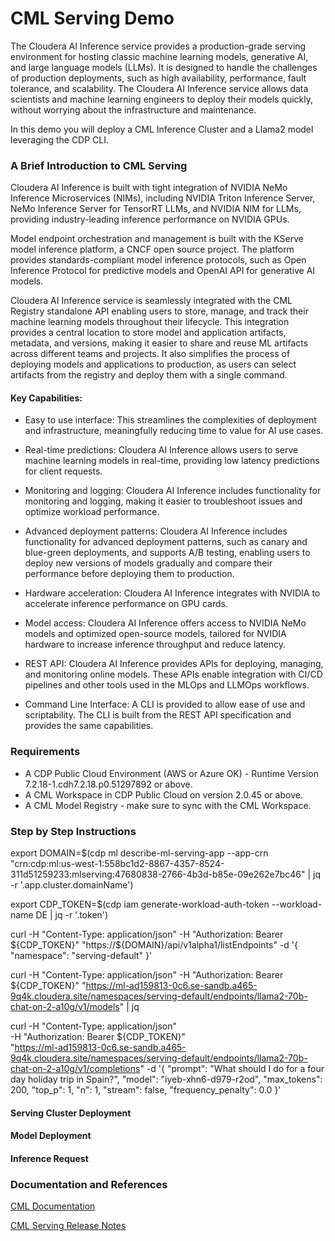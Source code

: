 # CML Serving Demo

The Cloudera AI Inference service provides a production-grade serving environment for hosting classic machine learning models, generative AI, and large language models (LLMs). It is designed to handle the challenges of production deployments, such as high availability, performance, fault tolerance, and scalability. The Cloudera AI Inference service allows data scientists and machine learning engineers to deploy their models quickly, without worrying about the infrastructure and maintenance.

In this demo you will deploy a CML Inference Cluster and a Llama2 model leveraging the CDP CLI.


### A Brief Introduction to CML Serving

Cloudera AI Inference is built with tight integration of NVIDIA NeMo Inference Microservices (NIMs), including NVIDIA Triton Inference Server, NeMo Inference Server for TensorRT LLMs, and NVIDIA NIM for LLMs, providing industry-leading inference performance on NVIDIA GPUs.

Model endpoint orchestration and management is built with the KServe model inference platform, a CNCF open source project. The platform provides standards-compliant model
inference protocols, such as Open Inference Protocol for predictive models and OpenAI API for generative AI models.

Cloudera AI Inference service is seamlessly integrated with the CML Registry standalone API enabling users to store, manage, and track their machine learning models throughout their lifecycle. This integration provides a central location to store model and application artifacts, metadata, and versions, making it easier to share and reuse ML artifacts across different teams and projects. It also simplifies the process of deploying models and applications to production, as users can select artifacts from the registry and deploy them with a single command.

#### Key Capabilities:

* Easy to use interface: This streamlines the complexities of deployment and
infrastructure, meaningfully reducing time to value for AI use cases.

* Real-time predictions: Cloudera AI Inference allows users to serve machine learning
models in real-time, providing low latency predictions for client requests.

* Monitoring and logging: Cloudera AI Inference includes functionality for monitoring and
logging, making it easier to troubleshoot issues and optimize workload performance.

* Advanced deployment patterns: Cloudera AI Inference includes functionality for
advanced deployment patterns, such as canary and blue-green deployments, and
supports A/B testing, enabling users to deploy new versions of models gradually and
compare their performance before deploying them to production.

* Hardware acceleration: Cloudera AI Inference integrates with NVIDIA to accelerate
inference performance on GPU cards.

* Model access: Cloudera AI Inference offers access to NVIDIA NeMo models and
optimized open-source models, tailored for NVIDIA hardware to increase inference
throughput and reduce latency.

* REST API: Cloudera AI Inference provides APIs for deploying, managing, and
monitoring online models. These APIs enable integration with CI/CD pipelines and other
tools used in the MLOps and LLMOps workflows.

* Command Line Interface: A CLI is provided to allow ease of use and scriptability. The
CLI is built from the REST API specification and provides the same capabilities.


### Requirements

* A CDP Public Cloud Environment (AWS or Azure OK) - Runtime Version 7.2.18-1.cdh7.2.18.p0.51297892 or above.
* A CML Workspace in CDP Public Cloud on version 2.0.45 or above.
* A CML Model Registry - make sure to sync with the CML Workspace.

### Step by Step Instructions

export DOMAIN=$(cdp ml describe-ml-serving-app --app-crn "crn:cdp:ml:us-west-1:558bc1d2-8867-4357-8524-311d51259233:mlserving:47680838-2766-4b3d-b85e-09e262e7bc46" | jq -r '.app.cluster.domainName')

export CDP_TOKEN=$(cdp iam generate-workload-auth-token --workload-name DE | jq -r '.token')

curl -H "Content-Type: application/json" -H "Authorization: Bearer ${CDP_TOKEN}" "https://${DOMAIN}/api/v1alpha1/listEndpoints" -d '{
"namespace": "serving-default"
}'

curl -H "Content-Type: application/json" -H "Authorization: Bearer ${CDP_TOKEN}" "https://ml-ad159813-0c6.se-sandb.a465-9q4k.cloudera.site/namespaces/serving-default/endpoints/llama2-70b-chat-on-2-a10g/v1/models" | jq

curl -H "Content-Type: application/json" \
-H "Authorization: Bearer ${CDP_TOKEN}" \
"https://ml-ad159813-0c6.se-sandb.a465-9q4k.cloudera.site/namespaces/serving-default/endpoints/llama2-70b-chat-on-2-a10g/v1/completions" -d '{
"prompt": "What should I do for a four day holiday trip in Spain?",
"model": "iyeb-xhn6-d979-r2od",
"max_tokens": 200,
"top_p": 1,
"n": 1,
"stream": false,
"frequency_penalty": 0.0
}'

#### Serving Cluster Deployment

#### Model Deployment

#### Inference Request

### Documentation and References

[CML Documentation](https://docs.cloudera.com/machine-learning/cloud/product/topics/ml-product-overview.html)

[CML Serving Release Notes](https://docs.cloudera.com/cdp-public-cloud-preview-features/cloud/ml-ai-inference-service/ml-ai-inference-service.pdf)
